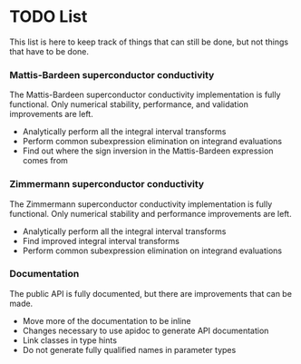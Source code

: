 # TODO List

This list is here to keep track of things that can still be done, but not things that have to be done.

### Mattis-Bardeen superconductor conductivity

The Mattis-Bardeen superconductor conductivity implementation is fully functional. Only numerical stability, performance, and validation improvements are left.

* Analytically perform all the integral interval transforms
* Perform common subexpression elimination on integrand evaluations
* Find out where the sign inversion in the Mattis-Bardeen expression comes from

### Zimmermann superconductor conductivity

The Zimmermann superconductor conductivity implementation is fully functional.  Only numerical stability and performance improvements are left.

* Analytically perform all the integral interval transforms
* Find improved integral interval transforms
* Perform common subexpression elimination on integrand evaluations

### Documentation

The public API is fully documented, but there are improvements that can be made.

* Move more of the documentation to be inline
* Changes necessary to use apidoc to generate API documentation
* Link classes in type hints
* Do not generate fully qualified names in parameter types
